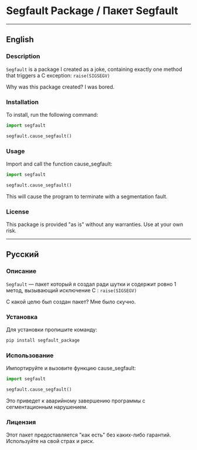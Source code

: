 # Segfault Package / Пакет Segfault
---
## English

### Description

`Segfault` is a package I created as a joke, containing exactly one method that triggers a C exception: `raise(SIGSEGV)`

Why was this package created? I was bored.

### Installation

To install, run the following command:

```python
import segfault

segfault.cause_segfault()
```

### Usage

Import and call the function cause_segfault:

```python
import segfault

segfault.cause_segfault()
```

This will cause the program to terminate with a segmentation fault.

### License

This package is provided "as is" without any warranties. Use at your own risk.

---

## Русский

### Описание

`Segfault` — пакет который я создал ради шутки и содержит ровно 1 метод, вызывающий исключение C : `raise(SIGSEGV)`

С какой целю был создан пакет? Мне было скучно.


### Установка

Для установки пропишите команду:

```sh
pip install segfault_package
```

### Использование

Импортируйте и вызовите функцию cause_segfault:

```python
import segfault

segfault.cause_segfault()
```

Это приведет к аварийному завершению программы с сегментационным нарушением.

### Лицензия

Этот пакет предоставляется "как есть" без каких-либо гарантий. Используйте на свой страх и риск.
